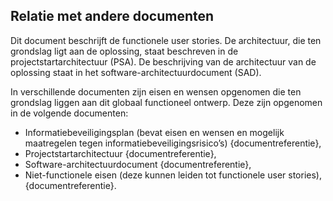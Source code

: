 ## Relatie met andere documenten

Dit document beschrijft de functionele user stories. De architectuur, die ten grondslag ligt aan de oplossing, staat beschreven in de projectstartarchitectuur (PSA). De beschrijving van de architectuur van de oplossing staat in het software-architectuurdocument (SAD).

In verschillende documenten zijn eisen en wensen opgenomen die ten grondslag liggen aan dit globaal functioneel ontwerp. Deze zijn opgenomen in de volgende documenten:

* Informatiebeveiligingsplan (bevat eisen en wensen en mogelijk maatregelen tegen informatiebeveiligingsrisico’s) {documentreferentie},
* Projectstartarchitectuur {documentreferentie},
* Software-architectuurdocument {documentreferentie},
* Niet-functionele eisen (deze kunnen leiden tot functionele user stories), {documentreferentie}.
